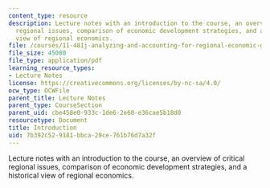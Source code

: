 ```yaml
---
content_type: resource
description: Lecture notes with an introduction to the course, an overview of critical
  regional issues, comparison of economic development strategies, and a historical
  view of regional economics.
file: /courses/11-481j-analyzing-and-accounting-for-regional-economic-growth-spring-2009/7b392c529181bbca29ce761b76d7a32f_MIT11_481Js09_lec01.pdf
file_size: 45080
file_type: application/pdf
learning_resource_types:
- Lecture Notes
license: https://creativecommons.org/licenses/by-nc-sa/4.0/
ocw_type: OCWFile
parent_title: Lecture Notes
parent_type: CourseSection
parent_uid: cbe458e0-933c-1de6-2e60-e36cae5b18d0
resourcetype: Document
title: Introduction
uid: 7b392c52-9181-bbca-29ce-761b76d7a32f
---
```

Lecture notes with an introduction to the course, an overview of critical regional issues, comparison of economic development strategies, and a historical view of regional economics.